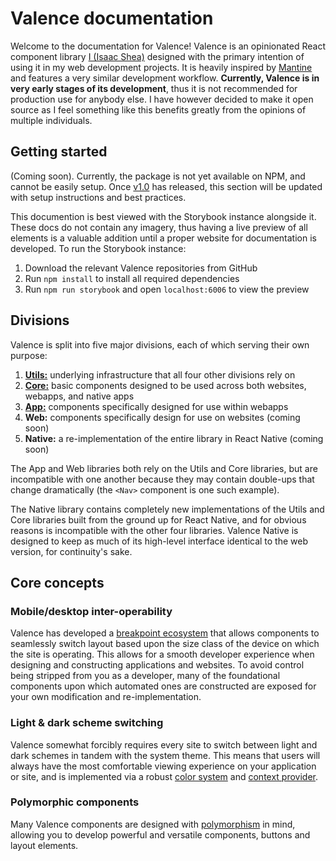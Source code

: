 # Valence documentation
Welcome to the documentation for Valence! Valence is an opinionated React component library [I (Isaac Shea)](https://isaacshea.com/) designed with the primary intention of using it in my web development projects. It is heavily inspired by [Mantine](https://mantine.dev/) and features a very similar development workflow. **Currently, Valence is in very early stages of its development**, thus it is not recommended for production use for anybody else. I have however decided to make it open source as I feel something like this benefits greatly from the opinions of multiple individuals.


## Getting started
(Coming soon). Currently, the package is not yet available on NPM, and cannot be easily setup. Once [v1.0](https://github.com/orgs/valence-dev/projects/1) has released, this section will be updated with setup instructions and best practices.

This documention is best viewed with the Storybook instance alongside it. These docs do not contain any imagery, thus having a live preview of all elements is a valuable addition until a proper website for documentation is developed. To run the Storybook instance:
1. Download the relevant Valence repositories from GitHub
2. Run `npm install` to install all required dependencies
3. Run `npm run storybook` and open `localhost:6006` to view the preview


## Divisions
Valence is split into five major divisions, each of which serving their own purpose:
1. [**Utils:**](./utils/README.md) underlying infrastructure that all four other divisions rely on
2. [**Core:**](./core/README.md) basic components designed to be used across both websites, webapps, and native apps
3. [**App:**](./app/README.md) components specifically designed for use within webapps
4. **Web:**  components specifically design for use on websites (coming soon) 
5. **Native:** a re-implementation of the entire library in React Native (coming soon)

The App and Web libraries both rely on the Utils and Core libraries, but are incompatible with one another because they may contain double-ups that change dramatically (the `<Nav>` component is one such example).

The Native library contains completely new implementations of the Utils and Core libraries built from the ground up for React Native, and for obvious reasons is incompatible with the other four libraries. Valence Native is designed to keep as much of its high-level interface identical to the web version, for continuity's sake.


## Core concepts
### Mobile/desktop inter-operability
Valence has developed a [breakpoint ecosystem](./utils/breakpoints.md) that allows components to seamlessly switch layout based upon the size class of the device on which the site is operating. This allows for a smooth developer experience when designing and constructing applications and websites. To avoid control being stripped from you as a developer, many of the foundational components upon which automated ones are constructed are exposed for your own modification and re-implementation.

### Light & dark scheme switching
Valence somewhat forcibly requires every site to switch between light and dark schemes in tandem with the system theme. This means that users will always have the most comfortable viewing experience on your application or site, and is implemented via a robust [color system](./core/colors.md) and [context provider](./core/valence-provider.md). 

### Polymorphic components
Many Valence components are designed with [polymorphism](./utils/polymorphism.md) in mind, allowing you to develop powerful and versatile components, buttons and layout elements.